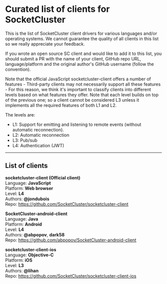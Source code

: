 # Curated list of clients for SocketCluster

This is the list of SocketCluster client drivers for various languages and/or operating systems.
We cannot guarantee the quality of all clients in this list so we really appreciate your feedback.

If you wrote an open source SC client and would like to add it to this list, you should submit a PR with
the name of your client, GitHub repo URL, language/platform and the original author's GitHub username (follow the convention).

Note that the official JavaScript socketcluster-client offers a number of features - Third-party clients
may not necessarily support all these features - For this reason, we think it's important to classify
clients into different levels based on what features they offer.
Note that each level builds on top of the previous one; so a client cannot be considered L3 unless it implements all the required features of both L1 and L2.

The levels are:

- L1: Support for emitting and listening to remote events (without automatic reconnection).
- L2: Automatic reconnection
- L3: Pub/sub
- L4: Authentication (JWT)

---

## List of clients

**socketcluster-client (Official client)**  
Language: **JavaScript**  
Platform: **Web browser**  
Level: **L4**  
Authors: **@jondubois**  
Repo: https://github.com/SocketCluster/socketcluster-client

**SocketCluster-android-client**  
Language: **Java**  
Platform: **Android**  
Level: **L4**  
Authors: **@abpopov**, **dark58**  
Repo: https://github.com/abpopov/SocketCluster-android-client

**socketcluster-client-ios**  
Language: **Objective-C**  
Platform: **iOS**  
Level: **L3**  
Authors: **@lihan**  
Repo: https://github.com/SocketCluster/socketcluster-client-ios

